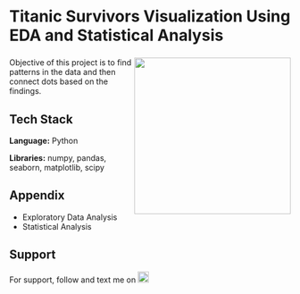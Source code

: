 # Titanic Survivors Visualization Using EDA and Statistical Analysis

###

<img align="right" height="280" src="https://export-download.canva.com/j0g_k/DAFgolj0g_k/459/0/0004-1800707468854782273.png?X-Amz-Algorithm=AWS4-HMAC-SHA256&X-Amz-Credential=AKIAJHKNGJLC2J7OGJ6Q%2F20230615%2Fus-east-1%2Fs3%2Faws4_request&X-Amz-Date=20230615T083509Z&X-Amz-Expires=30788&X-Amz-Signature=cf8f724a7d651d0e9fce4af9f0410e16321e9c235e02e4d728194ae4cd55ff1e&X-Amz-SignedHeaders=host&response-content-disposition=attachment%3B%20filename%2A%3DUTF-8%27%27Titanic%2520Survivors.png&response-expires=Thu%2C%2015%20Jun%202023%2017%3A08%3A17%20GMT"/>

###

Objective of this project is to find patterns in the data and then connect dots based on the findings.

## Tech Stack

**Language:** Python

**Libraries:** numpy, pandas, seaborn, matplotlib, scipy

## Appendix

* Exploratory Data Analysis
* Statistical Analysis

## Support

For support, follow and text me on </a>
    <a href="https://www.linkedin.com/in/tajamulk2/" target="_blank">
    <img src="https://img.shields.io/static/v1?message=LinkedIn&logo=linkedin&label=&color=0077B5&logoColor=white&labelColor=&style=plastic" height="20" alt="linkedin logo"  />
  </a>




